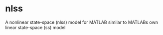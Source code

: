 # nlss
A nonlinear state-space (nlss) model for MATLAB similar to MATLABs own linear state-space (ss) model

